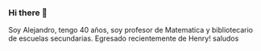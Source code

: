 ### Hi there 👋
Soy Alejandro, tengo 40 años, soy profesor de Matematica y bibliotecario de escuelas secundarias.
Egresado recientemente de Henry!
saludos

<!--
**alejandrodavidromero/alejandrodavidromero** is a ✨ _special_ ✨ repository because its `README.md` (this file) appears on your GitHub profile.

Here are some ideas to get you started:

- 🔭 I’m currently working on ...
- 🌱 I’m currently learning ...
- 👯 I’m looking to collaborate on ...
- 🤔 I’m looking for help with ...
- 💬 Ask me about ...
- 📫 How to reach me: ...
- 😄 Pronouns: ...
- ⚡ Fun fact: ...
-->
